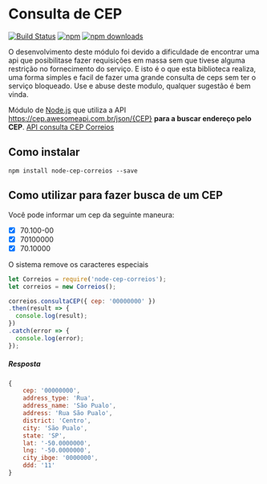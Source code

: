 # Consulta de CEP
[![Build Status](https://travis-ci.com/jos3duardo/node-cep-correios.svg?branch=master)](https://travis-ci.com/jos3duardo/node-cep-correios)
[![npm](https://img.shields.io/npm/l/express.svg)](https://travis-ci.com/jos3duardo/node-cep-correios)
[![npm downloads](https://img.shields.io/npm/dm/node-cep-correios.svg)](https://www.npmjs.com/package/node-cep-correios)<br />

O desenvolvimento deste módulo foi devido a dificuldade de encontrar uma api que posibilitase fazer requisições em massa sem que 
tivese alguma restrição no fornecimento do serviço. E isto é o que esta biblioteca realiza, uma forma simples e facil de fazer uma grande consulta 
de ceps sem ter o serviço bloqueado. Use e abuse deste modulo, qualquer sugestão é bem vinda.

Módulo de [Node.js](http://nodejs.org) que utiliza a API https://cep.awesomeapi.com.br/json/{CEP}  **para a buscar endereço pelo CEP**.
[API consulta CEP Correios](https://cep.awesomeapi.com.br/json/{CEP})

## Como instalar

```
npm install node-cep-correios --save
```

## Como utilizar para fazer busca de um CEP
Você pode informar um cep da seguinte maneura:

- [x] 70.100-00  
- [x] 70100000  
- [x] 70.10000  

O sistema remove os caracteres especiais

```javascript
let Correios = require('node-cep-correios');
let correios = new Correios();

correios.consultaCEP({ cep: '00000000' })
.then(result => {
  console.log(result);
})
.catch(error => {
  console.log(error);
});
```

##### Resposta

```javascript
{
    cep: '00000000',
    address_type: 'Rua',
    address_name: 'São Pualo',
    address: 'Rua São Pualo',
    district: 'Centro',
    city: 'São Pualo',
    state: 'SP',
    lat: '-50.0000000',
    lng: '-50.0000000',
    city_ibge: '0000000',
    ddd: '11'
}
```
